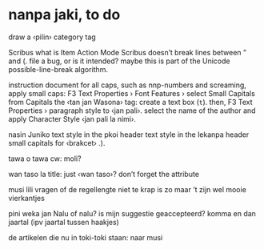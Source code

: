 # nanpa jaki, to do

draw a ‹pilin› category tag

Scribus
	what is Item Action Mode
	Scribus doesn’t break lines between ” and (. file a bug, or is it intended? maybe this is part of the Unicode possible-line-break algorithm.

instruction document
	for all caps, such as nnp-numbers and screaming, apply small caps: F3 Text Properties › Font Features › select Small Capitals from Capitals
	the ‹tan jan Wasona› tag: create a text box (`t`). then, F3 Text Properties › paragraph style to ‹jan pali›. select the name of the author and apply Character Style ‹jan pali la nimi›.

nasin Juniko
	text style in the pkoi header
	text style in the lekanpa header
	small capitals for ‹brakcet›
	.).

tawa o tawa
	cw: moli?

wan taso la
	title: just ‹wan taso›?
	don’t forget the attribute

musi lili
	vragen of de regellengte niet te krap is zo
	maar ’t zijn wel mooie vierkantjes

pini weka
	jan Nalu of nalu? is mijn suggestie geaccepteerd?
	komma en dan jaartal (ipv jaartal tussen haakjes)

de artikelen die nu in toki-toki staan: naar musi

